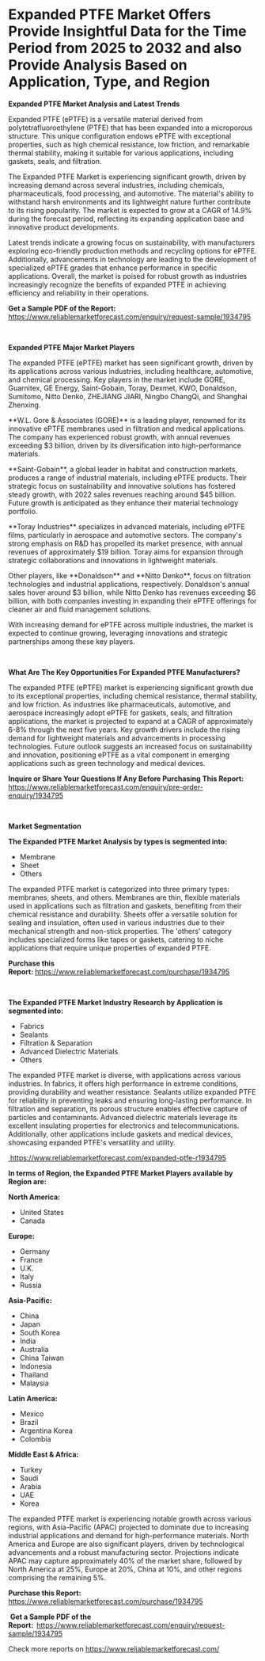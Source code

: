<p><h1>Expanded PTFE Market Offers Provide Insightful Data for the Time Period from 2025 to 2032 and also Provide Analysis Based on Application, Type, and Region</h1></p><p><strong>Expanded PTFE Market Analysis and Latest Trends</strong></p>
<p><p>Expanded PTFE (ePTFE) is a versatile material derived from polytetrafluoroethylene (PTFE) that has been expanded into a microporous structure. This unique configuration endows ePTFE with exceptional properties, such as high chemical resistance, low friction, and remarkable thermal stability, making it suitable for various applications, including gaskets, seals, and filtration.</p><p>The Expanded PTFE Market is experiencing significant growth, driven by increasing demand across several industries, including chemicals, pharmaceuticals, food processing, and automotive. The material's ability to withstand harsh environments and its lightweight nature further contribute to its rising popularity. The market is expected to grow at a CAGR of 14.9% during the forecast period, reflecting its expanding application base and innovative product developments.</p><p>Latest trends indicate a growing focus on sustainability, with manufacturers exploring eco-friendly production methods and recycling options for ePTFE. Additionally, advancements in technology are leading to the development of specialized ePTFE grades that enhance performance in specific applications. Overall, the market is poised for robust growth as industries increasingly recognize the benefits of expanded PTFE in achieving efficiency and reliability in their operations.</p></p>
<p><strong>Get a Sample PDF of the Report:&nbsp;</strong> <a href="https://www.reliablemarketforecast.com/enquiry/request-sample/1934795?utm_campaign=3431&utm_medium=2&utm_source=Github&utm_content=ia&utm_term=01042025&utm_id=expanded-ptfe">https://www.reliablemarketforecast.com/enquiry/request-sample/1934795</a></p>
<p>&nbsp;</p>
<p><strong>Expanded PTFE Major Market Players</strong></p>
<p><p>The expanded PTFE (ePTFE) market has seen significant growth, driven by its applications across various industries, including healthcare, automotive, and chemical processing. Key players in the market include GORE, Guarnitex, GE Energy, Saint-Gobain, Toray, Dexmet, KWO, Donaldson, Sumitomo, Nitto Denko, ZHEJIANG JIARI, Ningbo ChangQi, and Shanghai Zhenxing.</p><p>**W.L. Gore & Associates (GORE)** is a leading player, renowned for its innovative ePTFE membranes used in filtration and medical applications. The company has experienced robust growth, with annual revenues exceeding $3 billion, driven by its diversification into high-performance materials.</p><p>**Saint-Gobain**, a global leader in habitat and construction markets, produces a range of industrial materials, including ePTFE products. Their strategic focus on sustainability and innovative solutions has fostered steady growth, with 2022 sales revenues reaching around $45 billion. Future growth is anticipated as they enhance their material technology portfolio.</p><p>**Toray Industries** specializes in advanced materials, including ePTFE films, particularly in aerospace and automotive sectors. The company's strong emphasis on R&D has propelled its market presence, with annual revenues of approximately $19 billion. Toray aims for expansion through strategic collaborations and innovations in lightweight materials.</p><p>Other players, like **Donaldson** and **Nitto Denko**, focus on filtration technologies and industrial applications, respectively. Donaldson's annual sales hover around $3 billion, while Nitto Denko has revenues exceeding $6 billion, with both companies investing in expanding their ePTFE offerings for cleaner air and fluid management solutions.</p><p>With increasing demand for ePTFE across multiple industries, the market is expected to continue growing, leveraging innovations and strategic partnerships among these key players.</p></p>
<p>&nbsp;</p>
<p><strong>What Are The Key Opportunities For Expanded PTFE Manufacturers?</strong></p>
<p><p>The expanded PTFE (ePTFE) market is experiencing significant growth due to its exceptional properties, including chemical resistance, thermal stability, and low friction. As industries like pharmaceuticals, automotive, and aerospace increasingly adopt ePTFE for gaskets, seals, and filtration applications, the market is projected to expand at a CAGR of approximately 6-8% through the next five years. Key growth drivers include the rising demand for lightweight materials and advancements in processing technologies. Future outlook suggests an increased focus on sustainability and innovation, positioning ePTFE as a vital component in emerging applications such as green technology and medical devices.</p></p>
<p><strong>Inquire or Share Your Questions If Any Before Purchasing This Report:</strong> <a href="https://www.reliablemarketforecast.com/enquiry/pre-order-enquiry/1934795?utm_campaign=3431&utm_medium=2&utm_source=Github&utm_content=ia&utm_term=01042025&utm_id=expanded-ptfe">https://www.reliablemarketforecast.com/enquiry/pre-order-enquiry/1934795</a></p>
<p>&nbsp;</p>
<p><strong>Market Segmentation</strong></p>
<p><strong>The Expanded PTFE Market Analysis by types is segmented into:</strong></p>
<p><ul><li>Membrane</li><li>Sheet</li><li>Others</li></ul></p>
<p><p>The expanded PTFE market is categorized into three primary types: membranes, sheets, and others. Membranes are thin, flexible materials used in applications such as filtration and gaskets, benefiting from their chemical resistance and durability. Sheets offer a versatile solution for sealing and insulation, often used in various industries due to their mechanical strength and non-stick properties. The 'others' category includes specialized forms like tapes or gaskets, catering to niche applications that require unique properties of expanded PTFE.</p></p>
<p><strong>Purchase this Report:&nbsp;</strong><a href="https://www.reliablemarketforecast.com/purchase/1934795?utm_campaign=3431&utm_medium=2&utm_source=Github&utm_content=ia&utm_term=01042025&utm_id=expanded-ptfe">https://www.reliablemarketforecast.com/purchase/1934795</a></p>
<p>&nbsp;</p>
<p><strong>The Expanded PTFE Market Industry Research by Application is segmented into:</strong></p>
<p><ul><li>Fabrics</li><li>Sealants</li><li>Filtration & Separation</li><li>Advanced Dielectric Materials</li><li>Others</li></ul></p>
<p><p>The expanded PTFE market is diverse, with applications across various industries. In fabrics, it offers high performance in extreme conditions, providing durability and weather resistance. Sealants utilize expanded PTFE for reliability in preventing leaks and ensuring long-lasting performance. In filtration and separation, its porous structure enables effective capture of particles and contaminants. Advanced dielectric materials leverage its excellent insulating properties for electronics and telecommunications. Additionally, other applications include gaskets and medical devices, showcasing expanded PTFE's versatility and utility.</p></p>
<p><a href="https://www.reliablemarketforecast.com/expanded-ptfe-r1934795?utm_campaign=3431&utm_medium=2&utm_source=Github&utm_content=ia&utm_term=01042025&utm_id=expanded-ptfe">&nbsp;https://www.reliablemarketforecast.com/expanded-ptfe-r1934795</a></p>
<p><strong>In terms of Region, the Expanded PTFE Market Players available by Region are:</strong></p>
<p>
    <p> <strong> North America: </strong>
        <ul>
            <li>United States</li>
            <li>Canada</li>
        </ul>
        </p> 
    <p> <strong> Europe: </strong>
        <ul>
            <li>Germany</li>
            <li>France</li>
            <li>U.K.</li>
            <li>Italy</li>
            <li>Russia</li>
        </ul>
        </p> 
    <p> <strong> Asia-Pacific: </strong>
        <ul>
            <li>China</li>
            <li>Japan</li>
            <li>South Korea</li>
            <li>India</li>
            <li>Australia</li>
            <li>China Taiwan</li>
            <li>Indonesia</li>
            <li>Thailand</li>
            <li>Malaysia</li>
        </ul>
        </p> 
    <p> <strong> Latin America: </strong>
        <ul>
            <li>Mexico</li>
            <li>Brazil</li>
            <li>Argentina Korea</li>
            <li>Colombia</li>
        </ul>
        </p> 
    <p> <strong> Middle East & Africa: </strong>
        <ul>
            <li>Turkey</li>
            <li>Saudi</li>
            <li>Arabia</li>
            <li>UAE</li>
            <li>Korea</li>
        </ul>
    </p>
    </p>
<p><p>The expanded PTFE market is experiencing notable growth across various regions, with Asia-Pacific (APAC) projected to dominate due to increasing industrial applications and demand for high-performance materials. North America and Europe are also significant players, driven by technological advancements and a robust manufacturing sector. Projections indicate APAC may capture approximately 40% of the market share, followed by North America at 25%, Europe at 20%, China at 10%, and other regions comprising the remaining 5%.</p></p>
<p><strong>Purchase this Report: </strong><a href="https://www.reliablemarketforecast.com/purchase/1934795?utm_campaign=3431&utm_medium=2&utm_source=Github&utm_content=ia&utm_term=01042025&utm_id=expanded-ptfe">https://www.reliablemarketforecast.com/purchase/1934795</a></p>
<p>&nbsp;<strong>Get a Sample PDF of the Report:&nbsp;&nbsp;</strong><a href="https://www.reliablemarketforecast.com/enquiry/request-sample/1934795?utm_campaign=3431&utm_medium=2&utm_source=Github&utm_content=ia&utm_term=01042025&utm_id=expanded-ptfe">https://www.reliablemarketforecast.com/enquiry/request-sample/1934795</a></p>
<p><strong></strong></p>
<p>Check more reports on <a href="https://www.reliablemarketforecast.com/?utm_campaign=3431&utm_medium=2&utm_source=Github&utm_content=ia&utm_term=01042025&utm_id=expanded-ptfe">https://www.reliablemarketforecast.com/</a></p>